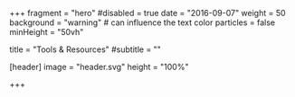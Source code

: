 +++
fragment = "hero"
#disabled = true
date = "2016-09-07"
weight = 50
background = "warning" # can influence the text color
particles = false
minHeight = "50vh"

title = "Tools & Resources"
#subtitle = ""

[header]
  image = "header.svg"
  height = "100%"

+++
